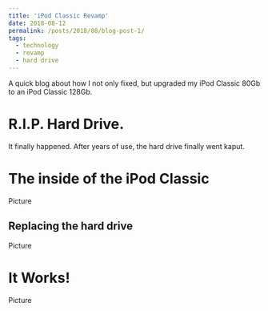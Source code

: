 ```yaml
---
title: 'iPod Classic Revamp'
date: 2018-08-12
permalink: /posts/2018/08/blog-post-1/
tags:
  - technology
  - revamp
  - hard drive
---
```


A quick blog about how I not only fixed, but upgraded my iPod Classic 80Gb to an iPod Classic 128Gb.

R.I.P. Hard Drive.
======
It finally happened. After years of use, the hard drive finally went kaput.

The inside of the iPod Classic
======
Picture

Replacing the hard drive
------
Picture

It Works!
======
Picture